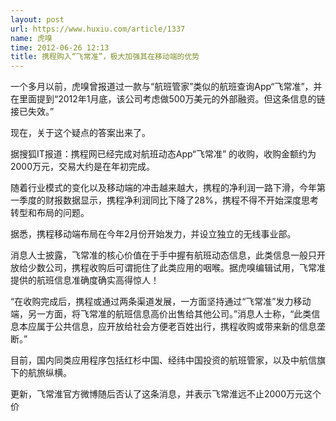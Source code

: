 ```yaml
---
layout: post
url: https://www.huxiu.com/article/1337
name: 虎嗅
time: 2012-06-26 12:13
title: 携程购入“飞常准”，极大加强其在移动端的优势
---
```

一个多月以前，虎嗅曾报道过一款与“航班管家”类似的航班查询App“飞常准”，并在里面提到“2012年1月底，该公司考虑做500万美元的外部融资。但这条信息的链接已失效。”

现在，关于这个疑点的答案出来了。

据搜狐IT报道：携程网已经完成对航班动态App“飞常准” 的收购，收购金额约为2000万元，交易大约是在年初完成。

随着行业模式的变化以及移动端的冲击越来越大，携程的净利润一路下滑，今年第一季度的财报数据显示，携程净利润同比下降了28%，携程不得不开始深度思考转型和布局的问题。

据悉，携程移动端布局在今年2月份开始发力，并设立独立的无线事业部。

消息人士披露，飞常准的核心价值在于手中握有航班动态信息，此类信息一般只开放给少数公司，携程收购后可谓扼住了此类应用的咽喉。据虎嗅编辑试用，飞常准提供的航班信息准确度确实高得惊人！

“在收购完成后，携程或通过两条渠道发展，一方面坚持通过“飞常准”发力移动端，另一方面，将飞常准的航班信息高价出售给其他公司。”消息人士称，“此类信息本应属于公共信息，应开放给社会方便老百姓出行，携程收购或带来新的信息垄断。”

目前，国内同类应用程序包括红杉中国、经纬中国投资的航班管家，以及中航信旗下的航旅纵横。

更新，飞常淮官方微博随后否认了这条消息，并表示飞常淮远不止2000万元这个价

